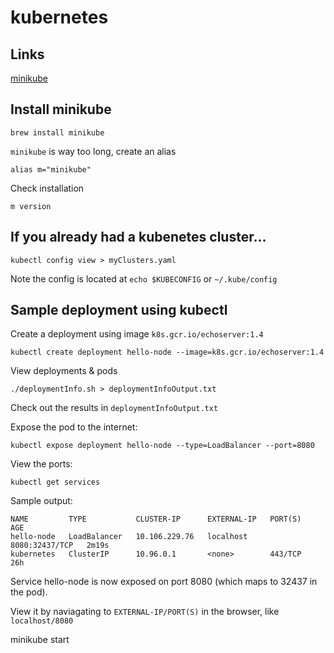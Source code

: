 # kubernetes


## Links
[minikube](https://kubernetes.io/docs/tutorials/hello-minikube/)

## Install minikube

```
brew install minikube
```

`minikube` is way too long, create an alias
```
alias m="minikube"
```

Check installation
```
m version
```

## If you already had a kubenetes cluster...

```
kubectl config view > myClusters.yaml
```

Note the config is located at `echo $KUBECONFIG` or `~/.kube/config`

## Sample deployment using kubectl

Create a deployment using image `k8s.gcr.io/echoserver:1.4`
```
kubectl create deployment hello-node --image=k8s.gcr.io/echoserver:1.4
```

View deployments & pods
```
./deploymentInfo.sh > deploymentInfoOutput.txt
```

Check out the results in `deploymentInfoOutput.txt`

Expose the pod to the internet:
```
kubectl expose deployment hello-node --type=LoadBalancer --port=8080
```

View the ports:
```
kubectl get services
```

Sample output:
```
NAME         TYPE           CLUSTER-IP      EXTERNAL-IP   PORT(S)          AGE
hello-node   LoadBalancer   10.106.229.76   localhost     8080:32437/TCP   2m19s
kubernetes   ClusterIP      10.96.0.1       <none>        443/TCP          26h
```

Service hello-node is now exposed on port 8080 (which maps to 32437 in the pod).

View it by naviagating to `EXTERNAL-IP/PORT(S)` in the browser, like `localhost/8080`

minikube start
